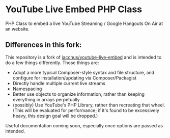# YouTube Live Embed PHP Class

PHP Class to embed a live YouTube Streaming / Google Hangouts On Air at an website.

## Differences in this fork:

This repository is a fork of [iacchus/youtube-live-embed](https://github.com/iacchus/youtube-live-embed/network) and is intended to do a few things differently.  Those things are:

 - Adopt a more typical Composer-style syntax and file structure, and configure for installation/updating via Composer/Packagist
 - Directly handle multiple current live streams
 - Namespacing
 - Better use objects to organize information, rather than keeping everything in arrays perpetually
 - (possibly) Use YouTube's PHP Library, rather than recreating that wheel.  (This will be evaluated for performance; if it's found to be excessively heavy, this design goal will be dropped.)


Useful documentation coming soon, especially once options are passed as intended. 